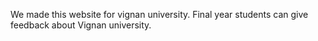 We made this website for vignan university. Final year students can give feedback about Vignan university.
